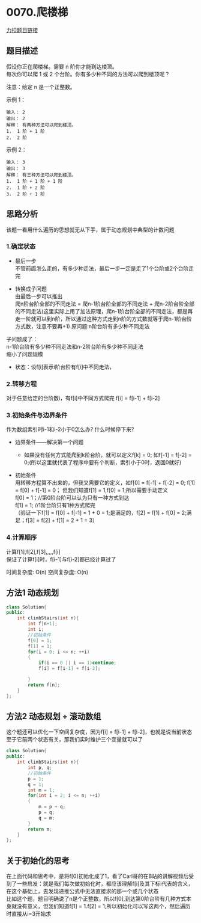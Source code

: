 # 0070.爬楼梯  

[力扣题目链接](https://leetcode-cn.com/problems/climbing-stairs/)  

## 题目描述  
假设你正在爬楼梯。需要 n 阶你才能到达楼顶。  
每次你可以爬 1 或 2 个台阶。你有多少种不同的方法可以爬到楼顶呢？    

注意：给定 n 是一个正整数。  

示例 1：

    输入： 2
    输出： 2
    解释： 有两种方法可以爬到楼顶。
    1.  1 阶 + 1 阶
    2.  2 阶
示例 2：

    输入： 3
    输出： 3
    解释： 有三种方法可以爬到楼顶。
    1.  1 阶 + 1 阶 + 1 阶
    2.  1 阶 + 2 阶
    3.  2 阶 + 1 阶

## 思路分析  
该题一看用什么遍历的思想就无从下手，属于动态规划中典型的计数问题  

### 1.确定状态
* 最后一步    
不管前面怎么走的，有多少种走法，最后一步一定是走了1个台阶或2个台阶走完

* 转换成子问题     
由最后一步可以推出    
爬n阶台阶全部的不同走法 = 爬n-1阶台阶全部的不同走法 + 爬n-2阶台阶全部的不同走法(这里实际上用了加法原理，爬n-1阶台阶全部的不同走法，都是再走一阶就可以到n阶，所以通过这种方式走到n阶的方式数就等于爬n-1阶台阶方式数，注意不要再+1)
原问题:n阶台阶有多少种不同走法  

子问题成了：  
n-1阶台阶有多少种不同走法和n-2阶台阶有多少种不同走法  
缩小了问题规模

* 状态：设f[i]表示i阶台阶有f[i]中不同走法，

### 2.转移方程  
对于任意给定的台阶数i，有f[i]中不同方式爬完 
    f[i] = f[i-1] + f[i-2]


### 3.初始条件与边界条件   
作为数组索引时i-1和i-2小于0怎么办?
什么时候停下来?

* 边界条件——解决第一个问题
    * 如果没有任何方式能爬到k阶台阶，就可以定义f[k] = 0; 如f[-1] = f[-2] = 0;(所以这里就代表了程序中要有个判断，索引小于0时，返回0就好)    

* 初始条件  
用转移方程算不出来的，但我又需要它的定义，如f[0] = f[-1] + f[-2] = 0;
f[1] = f[0] + f[-1] = 0； 但我们知道f[1] = 1,f[0] = 1;所以需要手动定义  
    f[0] = 1；//第0阶台阶可以认为只有一种方式到达  
    f[1] = 1; //1阶台阶只有1种方式爬完  
    （验证一下f[1] = f[0] + f[-1] = 1 + 0 = 1;是满足的，f[2] = f[1] + f[0] = 2;满足；f[3] = f[2] + f[1] = 2 + 1 = 3）

### 4.计算顺序  

计算f[1],f[2],f[3],,,,,f[i]  
保证了计算f[i]时，f[i-1]与f[i-2]都已经计算过了  

时间复杂度: O(n) 
空间复杂度: O(n)

## 方法1 动态规划

```cpp
class Solution{
public:
    int climbStairs(int n){
        int f[n+1];
        int i;
        //初始条件
        f[0] = 1;
        f[1] = 1;
        for(i = 0; i <= n; ++i)
        {
            if(i == 0 || i == 1)continue;
            f[i] = f[i-1] + f[i-2];

        }
        return f[n];
    }
};
```


## 方法2 动态规划 + 滚动数组  
这个题还可以优化一下空间复杂度，因为f[i] = f[i-1] + f[i-2]，也就是说当前状态至于它前两个状态有关，那我们实时维护三个变量就可以了

```cpp
class Solution{
public:
    int climbStairs(int n){      
        int p, q;
        //初始条件
        p = 1;
        q = 1;
        int m = 1;
        for(int i = 2; i <= n; ++i)
        {
            m = p + q;
            p = q;
            q = m;
        }
        return m;
    }
};
```  


## 关于初始化的思考  
在上面代码和思考中，是将f[0]初始化成了1，看了Carl哥的在B站的讲解视频后受到了一些启发：就是我们每次做初始化时，都应该理解f[i]及其下标i代表的含义，在这个基础上，去发现递推公式中无法直接求的那一个或几个状态   
比如这个题，题目明确说了n是个正整数，所以f[0],到达第0阶台阶有几种方式本身就没有意义，但我们知道f[1] = 1.f[2] = 1;所以初始化可以写这两个，然后遍历时直接从i=3开始求



